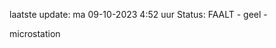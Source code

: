 laatste update: 
ma 09-10-2023  4:52   uur 
Status: FAALT - geel - 
<div class="service R">microstation</div>